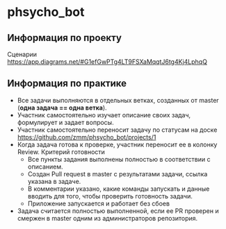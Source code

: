 # phsycho_bot

## Информация по проекту 

Сценарии https://app.diagrams.net/#G1efGwPTg4LT9FSXaMqqtJ6tg4Kj4LphqQ

## Информация по практике

* Все задачи выполняются в отдельных ветках, созданных от master (**одна задача == одна ветка**).
* Участник самостоятельно изучает описание своих задач, формулирует и задает вопросы.
* Участник самостоятельно переносит задачу по статусам на доске https://github.com/zmm/phsycho_bot/projects/1
* Когда задача готова к проверке, участник переносит ее в колонку Review. Критерий готовности
  * Все пункты задания выполнены полностью в соответствии с описанием.
  * Создан Pull request в master с результатами задачи, ссылка указана в задаче.
  * В комментарии указано, какие команды запускать и данные вводить для того, чтобы проверить готовность задачи. 
  * Приложение запускается и работает без сбоев
* Задача считается полностью выполненной, если ее PR проверен и смержен в master одним из администраторов репозитория.
